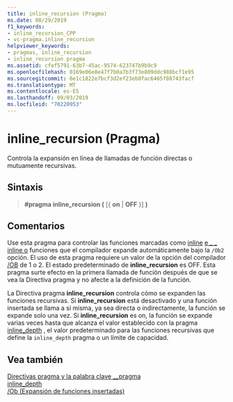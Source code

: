```yaml
---
title: inline_recursion (Pragma)
ms.date: 08/29/2019
f1_keywords:
- inline_recursion_CPP
- vc-pragma.inline_recursion
helpviewer_keywords:
- pragmas, inline_recursion
- inline_recursion pragma
ms.assetid: cfef5791-63b7-45ac-9574-623747b9b9c9
ms.openlocfilehash: 0169e06e8e47f7b0a7b3f73e809ddc988bcf1e95
ms.sourcegitcommit: 6e1c1822e7bcf3d2ef23eb8fac6465f88743facf
ms.translationtype: MT
ms.contentlocale: es-ES
ms.lasthandoff: 09/03/2019
ms.locfileid: "70220953"
---
```

# <a name="inline_recursion-pragma"></a>inline_recursion (Pragma)

Controla la expansión en línea de llamadas de función directas o mutuamente recursivas.

## <a name="syntax"></a>Sintaxis

> **#pragma inline_recursion (** [{ **on** | **OFF** }] **)**

## <a name="remarks"></a>Comentarios

Use esta pragma para controlar las funciones marcadas como [inline](../cpp/inline-functions-cpp.md) [e _ _ inline o](../cpp/inline-functions-cpp.md) funciones que el compilador expande automáticamente bajo la `/Ob2` opción. El uso de esta pragma requiere un valor de la opción del compilador [/OB](../build/reference/ob-inline-function-expansion.md) de 1 o 2. El estado predeterminado de **inline_recursion** es OFF. Esta pragma surte efecto en la primera llamada de función después de que se vea la Directiva pragma y no afecte a la definición de la función.

La Directiva pragma **inline_recursion** controla cómo se expanden las funciones recursivas. Si **inline_recursion** está desactivado y una función insertada se llama a sí misma, ya sea directa o indirectamente, la función se expande solo una vez. Si **inline_recursion** es on, la función se expande varias veces hasta que alcanza el valor establecido con la pragma [inline_depth](../preprocessor/inline-depth.md) , el valor predeterminado para las funciones recursivas que define la `inline_depth` pragma o un límite de capacidad.

## <a name="see-also"></a>Vea también

[Directivas pragma y la palabra clave __pragma](../preprocessor/pragma-directives-and-the-pragma-keyword.md)\
[inline_depth](../preprocessor/inline-depth.md)\
[/Ob (Expansión de funciones insertadas)](../build/reference/ob-inline-function-expansion.md)

